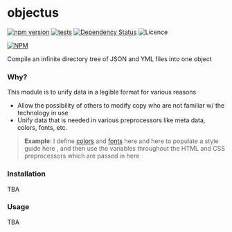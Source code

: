 objectus
========

[![npm version](https://badge.fury.io/js/objectus.svg)](https://badge.fury.io/js/objectus)
[![tests](http://img.shields.io/travis/acidjazz/objectus/master.svg?style=flat)](https://travis-ci.org/acidjazz/objectus)
[![Dependency Status](https://gemnasium.com/acidjazz/objectus.svg)](https://gemnasium.com/acidjazz/objectus)
![Licence](https://img.shields.io/npm/l/objectus.svg?style=flat-square&label=licence)


[![NPM](https://nodei.co/npm/objectus.png)](https://npmjs.org/package/objectus)



Compile an infinite directory tree of JSON and YML files into one object



### Why?

This module is to unify data in a legible format for various reasons

* Allow the possibility of others to modify copy who are not familiar w/ the technology in use
* Unify data that is needed in various preprocessors like meta data, colors, fonts, etc.
> **Example**: I define [colors](https://github.com/acidjazz/sake/blob/master/dat/colors.yml) and [fonts](https://github.com/acidjazz/sake/blob/master/dat/fonts.yml) here and here to populate a style guide here , and then use the variables throughout the HTML and CSS preprocessors which are passed in here



### Installation

TBA

### Usage

TBA


